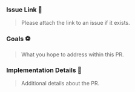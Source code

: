 ### Issue Link 🔗
> Please attach the link to an issue if it exists.

### Goals ⚽
> What you hope to address within this PR.

### Implementation Details 🚧
> Additional details about the PR. 
